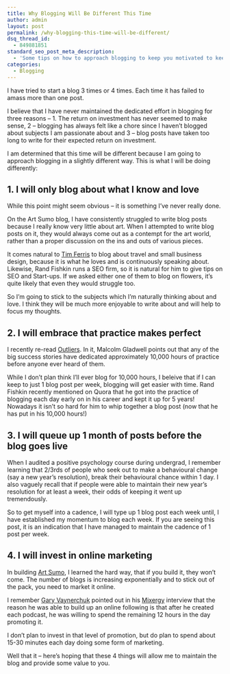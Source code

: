 ```yaml
---
title: Why Blogging Will Be Different This Time
author: admin
layout: post
permalink: /why-blogging-this-time-will-be-different/
dsq_thread_id:
  - 849881851
standard_seo_post_meta_description:
  - 'Some tips on how to approach blogging to keep you motivated to keep blogging through good times and bad. '
categories:
  - Blogging
---
```

I have tried to start a blog 3 times or 4 times. Each time it has failed to amass more than one post.

I believe that I have never maintained the dedicated effort in blogging for three reasons &#8211; 1. The return on investment has never seemed to make sense, 2 &#8211; blogging has always felt like a chore since I haven&#8217;t blogged about subjects I am passionate about and 3 &#8211; blog posts have taken too long to write for their expected return on investment.

I am determined that this time will be different because I am going to approach blogging in a slightly different way. This is what I will be doing differently:

## 1. I will only blog about what I know and love

While this point might seem obvious &#8211; it is something I&#8217;ve never really done.

On the Art Sumo blog, I have consistently struggled to write blog posts because I really know very little about art. When I attempted to write blog posts on it, they would always come out as a contempt for the art world, rather than a proper discussion on the ins and outs of various pieces.

It comes natural to [Tim Ferris][1] to blog about travel and small business design, because it is what he loves and is continuously speaking about. Likewise, Rand Fishkin runs a SEO firm, so it is natural for him to give tips on SEO and Start-ups. If we asked either one of them to blog on flowers, it&#8217;s quite likely that even they would struggle too.

So I&#8217;m going to stick to the subjects which I&#8217;m naturally thinking about and love. I think they will be much more enjoyable to write about and will help to focus my thoughts.

## 2. I will embrace that practice makes perfect

I recently re-read [Outliers][2]. In it, Malcolm Gladwell points out that any of the big success stories have dedicated approximately 10,000 hours of practice before anyone ever heard of them.

While I don&#8217;t plan think I&#8217;ll ever blog for 10,000 hours, I beleive that if I can keep to just 1 blog post per week, blogging will get easier with time. Rand Fishkin recently mentioned on Quora that he got into the practice of blogging each day early on in his career and kept it up for 5 years! Nowadays it isn&#8217;t so hard for him to whip together a blog post (now that he has put in his 10,000 hours!)

## 3. I will queue up 1 month of posts before the blog goes live

When I audited a positive psychology course during undergrad, I remember learning that 2/3rds of people who seek out to make a behavioural change (say a new year&#8217;s resolution), break their behavioural chance within 1 day. I also vaguely recall that if people were able to maintain their new year&#8217;s resolution for at least a week, their odds of keeping it went up tremendously.

So to get myself into a cadence, I will type up 1 blog post each week until, I have established my momentum to blog each week. If you are seeing this post, it is an indication that I have managed to maintain the cadence of 1 post per week.

## 4. I will invest in online marketing

In building [Art Sumo][3], I learned the hard way, that if you build it, they won&#8217;t come. The number of blogs is increasing exponentially and to stick out of the pack, you need to market it online.

I remember [Gary Vaynerchuk][4] pointed out in his [Mixergy][5] interview that the reason he was able to build up an online following is that after he created each podcast, he was willing to spend the remaining 12 hours in the day promoting it.

I don&#8217;t plan to invest in that level of promotion, but do plan to spend about 15-30 minutes each day doing some form of marketing.

Well that it &#8211; here&#8217;s hoping that these 4 things will allow me to maintain the blog and provide some value to you.

 [1]: http://www.fourhourworkweek.com/blog/
 [2]: http://www.amazon.com/Outliers-Story-Success-Malcolm-Gladwell/dp/0316017922
 [3]: http://www.artsumo.com
 [4]: http://garyvaynerchuk.com
 [5]: http://www.Mixergy.com